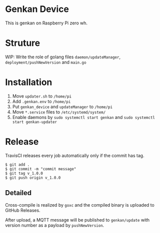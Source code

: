 # Genkan Device
This is genkan on Raspberry Pi zero wh.

# Struture
WIP: Write the role of golang files `daemon/updateManager`, `deployment/pushNewVersion` and `main.go`

# Installation
1. Move `updater.sh` to `/home/pi`
2. Add `.genkan.env` to `/home/pi`
3. Put `genkan_device` and `updateManager` to `/home/pi`
4. Move `*.service` files to `/etc/systemd/system/`
5. Enable daemons by `sudo systemctl start genkan` and `sudo systemctl start genkan-updater`

# Release
TravisCI releases every job automatically only if the commit has tag.

```
$ git add .
$ git commit -m "commit message"
$ git tag v_1.0.0
$ git push origin v_1.0.0
```

## Detailed
Cross-compile is realized by `goxc` and the compiled binary is uploaded to GitHub Releases.

After upload, a MQTT message will be published to `genkan/update` with version number as a payload by `pushNewVersion`.
